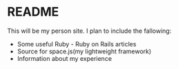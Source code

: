 # README

This will be my person site. 
I plan to include the fallowing:
* Some useful Ruby - Ruby on Rails articles
* Source for space.js(my lightweight framework)
* Information about my experience 

